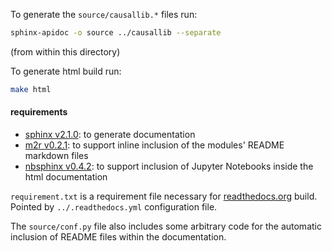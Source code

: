 To generate the `source/causallib.*` files run:
```bash
sphinx-apidoc -o source ../causallib --separate
```
(from within this directory)

To generate html build run:
```bash
make html
```

#### requirements
* [sphinx v2.1.0](http://www.sphinx-doc.org/en/master/): to generate documentation
* [m2r v0.2.1](https://github.com/miyakogi/m2r): to support inline inclusion of the modules' README markdown files
* [nbsphinx v0.4.2](https://nbsphinx.readthedocs.io): to support inclusion of Jupyter Notebooks inside the html 
  documentation

`requirement.txt` is a requirement file necessary for [readthedocs.org](readthedocs.org) build.
Pointed by `../.readthedocs.yml` configuration file.

The `source/conf.py` file also includes some arbitrary code for the automatic 
inclusion of README files within the documentation.

